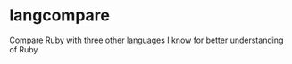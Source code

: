 langcompare
===========

Compare Ruby with three other languages I know for better understanding of Ruby

